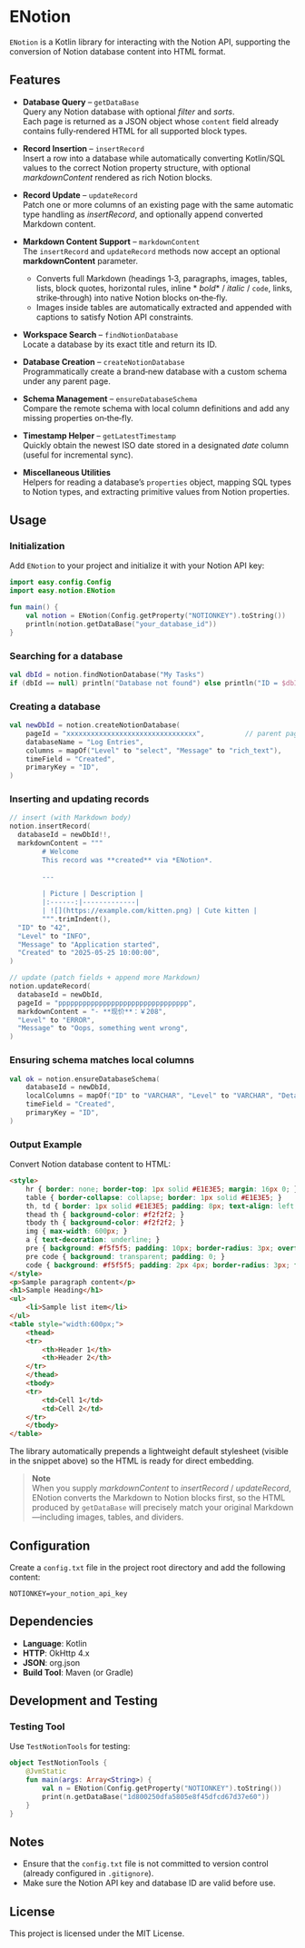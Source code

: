 # ENotion

`ENotion` is a Kotlin library for interacting with the Notion API, supporting the conversion of Notion database content into HTML format.

## Features

- **Database Query** – `getDataBase`  
  Query any Notion database with optional *filter* and *sorts*.  
  Each page is returned as a JSON object whose `content` field already contains fully‑rendered HTML for all supported
  block types.

- **Record Insertion** – `insertRecord`  
  Insert a row into a database while automatically converting Kotlin/SQL values to the correct Notion property
  structure, with optional *markdownContent* rendered as rich Notion blocks.

- **Record Update** – `updateRecord`  
  Patch one or more columns of an existing page with the same automatic type handling as *insertRecord*, and
  optionally append converted Markdown content.

- **Markdown Content Support** – `markdownContent`  
  The `insertRecord` and `updateRecord` methods now accept an optional **markdownContent** parameter.
  - Converts full Markdown (headings 1‑3, paragraphs, images, tables, lists, block quotes, horizontal rules, inline *
    *bold** / *italic* / `code`, links, strike‑through) into native Notion blocks on‑the‑fly.
  - Images inside tables are automatically extracted and appended with captions to satisfy Notion API constraints.

- **Workspace Search** – `findNotionDatabase`  
  Locate a database by its exact title and return its ID.

- **Database Creation** – `createNotionDatabase`  
  Programmatically create a brand‑new database with a custom schema under any parent page.

- **Schema Management** – `ensureDatabaseSchema`  
  Compare the remote schema with local column definitions and add any missing properties on‑the‑fly.

- **Timestamp Helper** – `getLatestTimestamp`  
  Quickly obtain the newest ISO date stored in a designated *date* column (useful for incremental sync).

- **Miscellaneous Utilities**  
  Helpers for reading a database’s `properties` object, mapping SQL types to Notion types, and extracting primitive
  values from Notion properties.

## Usage

### Initialization

Add `ENotion` to your project and initialize it with your Notion API key:

```kotlin
import easy.config.Config
import easy.notion.ENotion

fun main() {
	val notion = ENotion(Config.getProperty("NOTIONKEY").toString())
	println(notion.getDataBase("your_database_id"))
}
```

### Searching for a database

```kotlin
val dbId = notion.findNotionDatabase("My Tasks")
if (dbId == null) println("Database not found") else println("ID = $dbId")
```

### Creating a database

```kotlin
val newDbId = notion.createNotionDatabase(
	pageId = "xxxxxxxxxxxxxxxxxxxxxxxxxxxxxxxx",          // parent page
	databaseName = "Log Entries",
	columns = mapOf("Level" to "select", "Message" to "rich_text"),
	timeField = "Created",
	primaryKey = "ID",
)
```

### Inserting and updating records

```kotlin
// insert (with Markdown body)
notion.insertRecord(
  databaseId = newDbId!!,
  markdownContent = """
        # Welcome
        This record was **created** via *ENotion*.
        
        ---
        
        | Picture | Description |
        |:------:|-------------|
        | ![](https://example.com/kitten.png) | Cute kitten |
        """.trimIndent(),
  "ID" to "42",
  "Level" to "INFO",
  "Message" to "Application started",
  "Created" to "2025-05-25 10:00:00",
)

// update (patch fields + append more Markdown)
notion.updateRecord(
  databaseId = newDbId,
  pageId = "pppppppppppppppppppppppppppppppp",
  markdownContent = "- **现价**：￥208",
  "Level" to "ERROR",
  "Message" to "Oops, something went wrong",
)
```

### Ensuring schema matches local columns

```kotlin
val ok = notion.ensureDatabaseSchema(
	databaseId = newDbId,
	localColumns = mapOf("ID" to "VARCHAR", "Level" to "VARCHAR", "Detail" to "TEXT"),
	timeField = "Created",
	primaryKey = "ID",
)
```

### Output Example

Convert Notion database content to HTML:

```html
<style>
    hr { border: none; border-top: 1px solid #E1E3E5; margin: 16px 0; }
    table { border-collapse: collapse; border: 1px solid #E1E3E5; }
    th, td { border: 1px solid #E1E3E5; padding: 8px; text-align: left; }
    thead th { background-color: #f2f2f2; }
    tbody th { background-color: #f2f2f2; }
    img { max-width: 600px; }
    a { text-decoration: underline; }
    pre { background: #f5f5f5; padding: 10px; border-radius: 3px; overflow: auto; }
    pre code { background: transparent; padding: 0; }
    code { background: #f5f5f5; padding: 2px 4px; border-radius: 3px; font-family: monospace; }
</style>
<p>Sample paragraph content</p>
<h1>Sample Heading</h1>
<ul>
    <li>Sample list item</li>
</ul>
<table style="width:600px;">
    <thead>
    <tr>
        <th>Header 1</th>
        <th>Header 2</th>
    </tr>
    </thead>
    <tbody>
    <tr>
        <td>Cell 1</td>
        <td>Cell 2</td>
    </tr>
    </tbody>
</table>
```

The library automatically prepends a lightweight default stylesheet (visible in the snippet above) so the HTML is ready
for direct embedding.

> **Note**  
> When you supply *markdownContent* to *insertRecord* / *updateRecord*, ENotion converts the Markdown to Notion blocks
> first, so the HTML produced by `getDataBase` will precisely match your original Markdown—including images, tables, and
> dividers.

## Configuration

Create a `config.txt` file in the project root directory and add the following content:

```
NOTIONKEY=your_notion_api_key
```

## Dependencies

- **Language**: Kotlin
- **HTTP**: OkHttp 4.x
- **JSON**: org.json
- **Build Tool**: Maven (or Gradle)

## Development and Testing

### Testing Tool

Use `TestNotionTools` for testing:

```kotlin
object TestNotionTools {
	@JvmStatic
	fun main(args: Array<String>) {
		val n = ENotion(Config.getProperty("NOTIONKEY").toString())
		print(n.getDataBase("1d800250dfa5805e8f45dfcd67d37e60"))
	}
}
```

## Notes

- Ensure that the `config.txt` file is not committed to version control (already configured in `.gitignore`).
- Make sure the Notion API key and database ID are valid before use.

## License

This project is licensed under the MIT License.